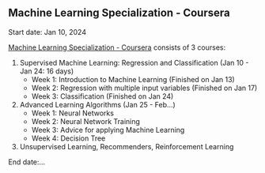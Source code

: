 ## Machine Learning Specialization - Coursera

Start date: Jan 10, 2024

[Machine Learning Specialization - Coursera](https://www.coursera.org/specializations/machine-learning-introduction) consists of 3 courses:
1. Supervised Machine Learning: Regression and Classification (Jan 10 - Jan 24: 16 days)
   - Week 1: Introduction to Machine Learning (Finished on Jan 13)
   - Week 2: Regression with multiple input variables (Finished on Jan 17)
   - Week 3: Classification (Finished on Jan 24)
2. Advanced Learning Algorithms (Jan 25 - Feb...)
   - Week 1: Neural Networks
   - Week 2: Neural Network Training
   - Week 3: Advice for applying Machine Learning
   - Week 4: Decision Tree
3. Unsupervised Learning, Recommenders, Reinforcement Learning

End date:...
